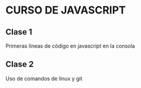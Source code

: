 # CURSO DE JAVASCRIPT

## Clase 1

Primeras líneas de código en javascript en la consola

## Clase 2

Uso de comandos de linux y git

